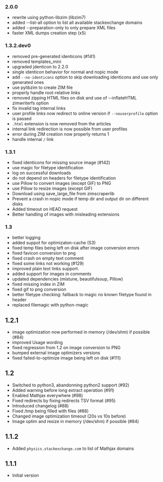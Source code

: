 ### 2.0.0

- rewrite using python-libzim (libzim7)
- added --list-all option to list all available stackexchange domains
- added --preparation-only to only prepare XML files
- faster XML dumps creation step (x5)

### 1.3.2.dev0

* removed pre-generated identicons (#141)
* removed templates_mini
* upgraded jdenticon to 2.2.0
* single identicon behavior for normal and nopic mode
* add `--no-identicons` option to skip downloading identicons and use only generated ones
* use pylibzim to create ZIM file
* properly handle root-relative links
* removed zipping HTML files on disk and use of --inflateHTML zimwriterfs option
* fix invalid tag internal links
* user profile links now redirect to online version if `--nouserprofile` option is passed
* `.html` extension is now removed from the articles
* internal link redirection is now possible from user profiles
* error during ZIM creation now properly returns 1
* handle internal `/` link

### 1.3.1

* fixed identicons for missing source image (#142)
* use magic for filetype identification
* log on successful downloads
* do not depend on headers for filetype identification
* use Pillow to convert images (except GIF) to PNG
* use Pillow to resize images (except GIF)
* Download using save_large_file from zimscraperlib
* Prevent a crash in nopic mode if temp dir and output dir on different disks
* Added timeout on HEAD request
* Better handling of images with misleading extensions

### 1.3

* better logging
* added suppot for optimizaton-cache (S3)
* fixed temp files being left on disk after image conversion errors
* fixed favicon conversion to png
* fixed crash on empty text comment
* fixed some links not working (#129)
* improved plain text links support.
* added support for images in comments
* updated dependencies (mistune, beautifulsoup, Pillow)
* fixed missing index in ZIM
* fixed gif to png conversion
* better filetype checking: fallback to magic no known filetype found in header
* replaced filemagic with python-magic

## 1.2.1

* image optimization now performed in memory (/dev/shm) if possible (#84)
* improved Usage wording
* fixed regression from 1.2 on image conversion to PNG
* bumped external image optimizers versions
* fixed failed-to-optimize image being left on disk (#111)

## 1.2

* Switched to python3, abandonning python2 support (#92)
* Added warning before long extract operation (#91)
* Enabled Mathjax everywhere (#98)
* Fixed redirects by fixing redirects TSV format (#95)
* Introduced changelog (#88)
* Fixed /tmp being filled with files (#88)
* Changed image optimization timeout (20s vs 10s before)
* Image optim and resize in memory (/dev/shm) if possible (#84)

## 1.1.2

* Added `physics.stackexchange.com` to list of Mathjax domains

## 1.1.1

* Initial version
